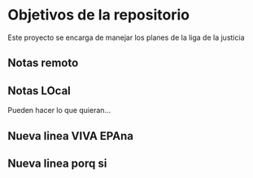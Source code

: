 # Objetivos de la repositorio

Este proyecto se encarga de manejar los planes de la liga de la justicia



## Notas remoto
## Notas LOcal

Pueden hacer lo que quieran...

## Nueva linea VIVA EPAna
## Nueva linea porq si
